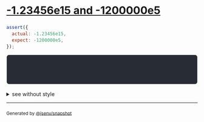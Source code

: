 # [-1.23456e15 and -1200000e5](../../number.test.js#L101)

```js
assert({
  actual: -1.23456e15,
  expect: -1200000e5,
});
```

![img](throw.svg)

<details>
  <summary>see without style</summary>

```console
AssertionError: actual and expect are different

actual: -1_234_560_000_000_000
expect:       -120_000_000_000
```

</details>


---

<sub>
  Generated by <a href="https://github.com/jsenv/core/tree/main/packages/independent/snapshot">@jsenv/snapshot</a>
</sub>
